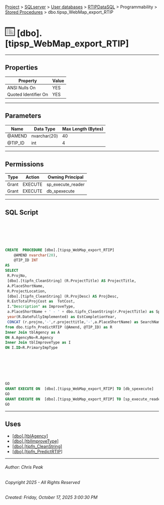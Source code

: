 #### 

[Project](../../../../../index.md) > [SQLserver](../../../../index.md) > [User databases](../../../index.md) > [RTIPDataSQL](../../index.md) > Programmability > [Stored Procedures](Stored_Procedures.md) > dbo.tipsp_WebMap_export_RTIP

# ![Stored Procedures](../../../../../Images/StoredProcedure32.png) [dbo].[tipsp_WebMap_export_RTIP]

---

## <a name="#properties"></a>Properties

| Property | Value |
|---|---|
| ANSI Nulls On | YES |
| Quoted Identifier On | YES |


---

## <a name="#parameters"></a>Parameters

| Name | Data Type | Max Length (Bytes) |
|---|---|---|
| @AMEND | nvarchar(20) | 40 |
| @TIP_ID | int | 4 |


---

## <a name="#permissions"></a>Permissions

| Type | Action | Owning Principal |
|---|---|---|
| Grant | EXECUTE | sp_execute_reader |
| Grant | EXECUTE | db_spexecute |


---

## <a name="#sqlscript"></a>SQL Script

```sql





CREATE  PROCEDURE [dbo].[tipsp_WebMap_export_RTIP]
	@AMEND nvarchar(20),
	@TIP_ID INT
AS
SELECT 
 R.ProjNo,
 [dbo].[tipfn_CleanString] (R.ProjectTitle) AS ProjectTitle, 
 A.PlaceShortName, 
 R.ProjectLocation, 
 [dbo].[tipfn_CleanString] (R.ProjDesc) AS ProjDesc,
 R.EstTotalProjCost as  TotCost, 
 I."Description" as ImproveType,
 a.PlaceShortName + ' - ' + dbo.tipfn_CleanString(r.ProjectTitle) as SponProjTitle,
 year(R.DateFullyImplemented) as EstCompletionYear,
 CONCAT (r.projno,'-',r.projecttitle,'-',a.PlaceShortName) as SearchName
from dbo.tipfn_PredictRTIP (@Amend, @TIP_ID) as R
Inner Join tblAgency as A
ON A.AgencyNo=R.Agency
Inner Join tblImproveType as I
ON I.ID=R.PrimaryImpType






GO
GRANT EXECUTE ON  [dbo].[tipsp_WebMap_export_RTIP] TO [db_spexecute]
GO
GRANT EXECUTE ON  [dbo].[tipsp_WebMap_export_RTIP] TO [sp_execute_reader]
GO

```


---

## <a name="#uses"></a>Uses

* [[dbo].[tblAgency]](../../Tables/dbo_tblAgency.md)
* [[dbo].[tblImproveType]](../../Tables/dbo_tblImproveType.md)
* [[dbo].[tipfn_CleanString]](../Functions/Scalar-valued_Functions/dbo_tipfn_CleanString.md)
* [[dbo].[tipfn_PredictRTIP]](../Functions/Table-valued_Functions/dbo_tipfn_PredictRTIP.md)


---

###### Author:  Chris Peak

###### Copyright 2025 - All Rights Reserved

###### Created: Friday, October 17, 2025 3:00:30 PM

